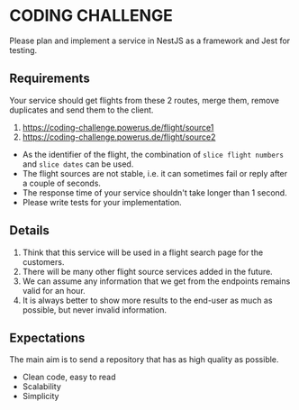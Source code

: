 # CODING CHALLENGE

Please plan and implement a service in NestJS as a framework and Jest for testing.

## Requirements

Your service should get flights from these 2 routes, merge them, remove duplicates and send them to the client.

1. https://coding-challenge.powerus.de/flight/source1
1. https://coding-challenge.powerus.de/flight/source2

- As the identifier of the flight, the combination of `slice flight numbers` and `slice dates` can be used.
- The flight sources are not stable, i.e. it can sometimes fail or reply after a couple of seconds.
- The response time of your service shouldn't take longer than 1 second.
- Please write tests for your implementation.

## Details

1. Think that this service will be used in a flight search page for the customers.
1. There will be many other flight source services added in the future.
1. We can assume any information that we get from the endpoints remains valid for an hour.
1. It is always better to show more results to the end-user as much as possible, but never invalid information.

## Expectations

The main aim is to send a repository that has as high quality as possible.

- Clean code, easy to read
- Scalability
- Simplicity
